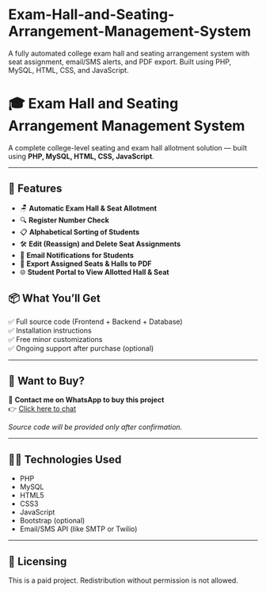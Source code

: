 # Exam-Hall-and-Seating-Arrangement-Management-System
A fully automated college exam hall and seating arrangement system with seat assignment, email/SMS alerts, and PDF export. Built using PHP, MySQL, HTML, CSS, and JavaScript.
# 🎓 Exam Hall and Seating Arrangement Management System

A complete college-level seating and exam hall allotment solution — built using **PHP, MySQL, HTML, CSS, JavaScript**.

---

## 🚀 Features

- 🪑 **Automatic Exam Hall & Seat Allotment**
- 🔍 **Register Number Check**
- 📋 **Alphabetical Sorting of Students**
- 🛠️ **Edit (Reassign) and Delete Seat Assignments**
- 📧 **Email  Notifications for Students**
- 🧾 **Export Assigned Seats & Halls to PDF**
- 🌐 **Student Portal to View Allotted Hall & Seat**

## 📦 What You’ll Get

✅ Full source code (Frontend + Backend + Database)  
✅ Installation instructions  
✅ Free minor customizations  
✅ Ongoing support after purchase (optional)

---

## 💬 Want to Buy?

📲 **Contact me on WhatsApp to buy this project**  
👉 [Click here to chat](https://wa.me/918610777809)

_Source code will be provided only after confirmation._

---

## 🧑‍💻 Technologies Used

- PHP
- MySQL
- HTML5
- CSS3
- JavaScript
- Bootstrap (optional)
- Email/SMS API (like SMTP or Twilio)

---

## 🔐 Licensing

This is a paid project. Redistribution without permission is not allowed.

